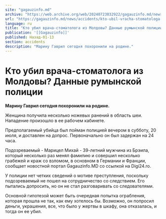 ```yaml
---
site: "gagauzinfo.md"
archive: "https://web.archive.org/web/20240723032922/gagauzinfo.md/news/accidents/kto-ubil-vracha-stomatologa-iz-moldovi-dannie-ruminskoi-politsii"
url: "https://gagauzinfo.md/news/accidents/kto-ubil-vracha-stomatologa-iz-moldovi-dannie-ruminskoi-politsii"
language: ru
title: "Кто убил врача-стоматолога из Молдовы? Данные румынской полиции"
publication: '[[Gagauzinfo]]'
published: Назад-01-13
section: accidents
description: "Марину Гаврил сегодня похоронили на родине."
---
```


# Кто убил врача-стоматолога из Молдовы? Данные румынской полиции

**Марину Гаврил сегодня похоронили на родине.**

Женщина получила несколько ножевых ранений в область шеи. Нападение произошло в ее рабочем кабинете.

Предполагаемый убийца был пойман полицией вечером в субботу, 20 июля, и доставлен на допрос. Первоначально он был задержан на 24 часа.

Подозреваемый - Марицел Михай - 39-летний мужчина из Брэила, который несколько раз менял фамилию и совершил несколько грабежей и краж со взломом, в основном в Германии и Франции, сообщает новостной портал Gagauzinfo.MD со ссылкой на Digi24.ro.

У полиции нет четких сведений о мотиве преступления, поскольку подозреваемый не пошел на сотрудничество со следствием. Его пытались допросить, но он не стал разговаривать со следователями.

Основной гипотезой может быть очередная попытка ограбления, которая прошла не так, как ему хотелось бы. Возможно, он попросил деньги, украшения, все, что было у жертвы в шкафу, она отказалась, и тогда он ее убил.